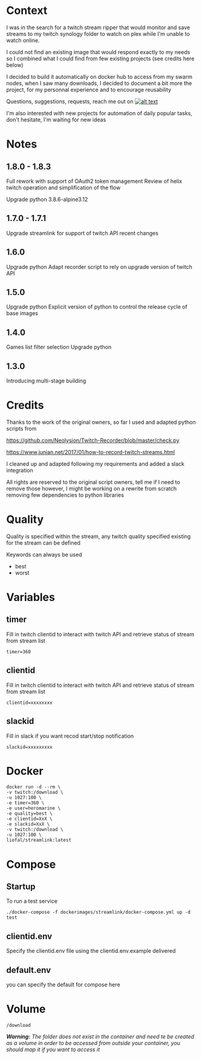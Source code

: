 # Context
I was in the search for a twitch stream ripper that would monitor and save streams to my twitch synology folder to watch on plex while I'm unable to watch online.

I could not find an existing image that would respond exactly to my needs so I combined what I could find from few existing projects (see credits here below)

I decided to build it automatically on docker hub to access from my swarm nodes, when I saw many downloads, I decided to document a bit more the project, for my personnal experience and to encourage reusability

Questions, suggestions, requests, reach me out on [![alt text][1.1]][1]

I'm also interested with new projects for automation of daily popular tasks, don't hesitate, I'm waiting for new ideas

# Notes


## 1.8.0 - 1.8.3
Full rework with support of OAuth2 token management
Review of helix twitch operation and simplification of the flow

Upgrade python 3.8.6-alpine3.12

## 1.7.0 - 1.7.1
Upgrade streamlink for support of twitch API recent changes

## 1.6.0
Upgrade python
Adapt recorder script to rely on upgrade version of twitch API

## 1.5.0
Upgrade python
Explicit version of python to control the release cycle of base images

## 1.4.0
Games list filter selection
Upgrade python

## 1.3.0
Introducing multi-stage building

# Credits
Thanks to the work of the original owners, so far I used and adapted python scripts from 

https://github.com/Neolysion/Twitch-Recorder/blob/master/check.py

https://www.junian.net/2017/01/how-to-record-twitch-streams.html

I cleaned up and adapted following my requirements and added a slack integration

All rights are reserved to the original script owners, tell me if I need to remove those however, I might be working on a rewrite from scratch removing few dependencies to python libraries

# Quality
Quality is specified within the stream, any twitch quality specified existing for the stream can be defined

Keywords can always be used
* best
* worst

# Variables
## timer
Fill in twitch clientid to interact with twitch API and retrieve status of stream from stream list

    timer=360


## clientid
Fill in twitch clientid to interact with twitch API and retrieve status of stream from stream list

    clientid=xxxxxxxx

## slackid
Fill in slack if you want recod start/stop notification

    slackid=xxxxxxxxx

# Docker

    docker run -d --rm \
    -v twitch:/download \
    -u 1027:100 \
    -e timer=360 \
    -e user=heromarine \
    -e quality=best \
    -e clientid=XxX \
    -e slackid=XxX \
    -v twitch:/download \
    -u 1027:100 \
    liofal/streamlink:latest

# Compose

## Startup
To run a test service

    ./docker-compose -f dockerimages/streamlink/docker-compose.yml up -d test

## clientid.env
Specify the clientid.env file using the clientid.env.example delivered

## default.env
you can specify the default for compose here

# Volume
    /download 

_**Warning:** The folder does not exist in the container and need te be created as a volume in order to be accessed from outside your container, you should map it if you want to access it_


[1.1]: http://i.imgur.com/tXSoThF.png (twitter icon with padding)
[1]: http://www.twitter.com/liofal
